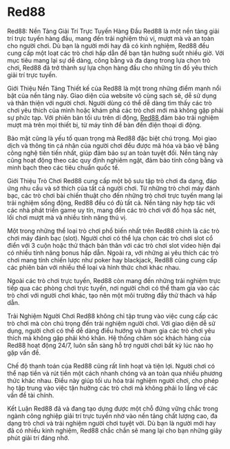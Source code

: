 # Red88
Red88: Nền Tảng Giải Trí Trực Tuyến Hàng Đầu
Red88 là một nền tảng giải trí trực tuyến hàng đầu, mang đến trải nghiệm thú vị, mượt mà và an toàn cho người chơi. Dù bạn là người mới hay đã có kinh nghiệm, Red88 đều cung cấp một loạt các trò chơi hấp dẫn để bạn tận hưởng suốt nhiều giờ. Với mục tiêu mang lại sự dễ dàng, công bằng và đa dạng trong lựa chọn trò chơi, Red88 đã trở thành sự lựa chọn hàng đầu cho những tín đồ yêu thích giải trí trực tuyến.

Giới Thiệu Nền Tảng
Thiết kế của Red88 là một trong những điểm mạnh nổi bật của nền tảng này. Giao diện của website vô cùng sạch sẽ, dễ sử dụng và thân thiện với người chơi. Người dùng có thể dễ dàng tìm thấy các trò chơi yêu thích của mình hoặc khám phá các trò chơi mới mà không gặp phải sự phức tạp. Với phiên bản tối ưu trên di động, <a href="https://www-red88.com"> Red88 </a>  đảm bảo trải nghiệm mượt mà trên mọi thiết bị, từ máy tính để bàn đến điện thoại di động.

Bảo mật cũng là yếu tố quan trọng mà Red88 đặc biệt chú trọng. Mọi giao dịch và thông tin cá nhân của người chơi đều được mã hóa và bảo vệ bằng công nghệ tiên tiến nhất, giúp đảm bảo sự an toàn tuyệt đối. Nền tảng này cũng hoạt động theo các quy định nghiêm ngặt, đảm bảo tính công bằng và minh bạch theo các tiêu chuẩn quốc tế.

Giới Thiệu Trò Chơi
Red88 cung cấp một bộ sưu tập trò chơi đa dạng, đáp ứng nhu cầu và sở thích của tất cả người chơi. Từ những trò chơi máy đánh bạc, các trò chơi bài chiến thuật cho đến những trò chơi trực tuyến mang lại trải nghiệm sống động, Red88 đều có đủ tất cả. Nền tảng này hợp tác với các nhà phát triển game uy tín, mang đến các trò chơi với đồ họa sắc nét, lối chơi mượt mà và nhiều tính năng thú vị.

Một trong những thể loại trò chơi phổ biến nhất trên Red88 chính là các trò chơi máy đánh bạc (slot). Người chơi có thể lựa chọn các trò chơi slot cổ điển với 3 cuộn hoặc thử thách bản thân với các trò chơi slot video hiện đại có nhiều tính năng bonus hấp dẫn. Ngoài ra, với những ai yêu thích các trò chơi mang tính chiến lược như poker hay blackjack, Red88 cũng cung cấp các phiên bản với nhiều thể loại và hình thức chơi khác nhau.

Ngoài các trò chơi trực tuyến, Red88 còn mang đến những trải nghiệm trực tiếp qua các phòng chơi trực tuyến, nơi người chơi có thể tham gia vào các trò chơi với người chơi khác, tạo nên một môi trường đầy thử thách và hấp dẫn.

Trải Nghiệm Người Chơi
Red88 không chỉ tập trung vào việc cung cấp các trò chơi mà còn chú trọng đến trải nghiệm người chơi. Với giao diện dễ sử dụng, người chơi có thể dễ dàng điều hướng và tham gia các trò chơi yêu thích mà không gặp phải khó khăn. Hệ thống chăm sóc khách hàng của Red88 hoạt động 24/7, luôn sẵn sàng hỗ trợ người chơi bất kỳ lúc nào họ gặp vấn đề.

Chế độ thanh toán của Red88 cũng rất linh hoạt và tiện lợi. Người chơi có thể nạp tiền và rút tiền một cách nhanh chóng và an toàn qua nhiều phương thức khác nhau. Điều này giúp tối ưu hóa trải nghiệm người chơi, cho phép họ tập trung vào việc tận hưởng các trò chơi mà không phải lo lắng về các vấn đề tài chính.

Kết Luận
Red88 đã và đang tạo dựng được một chỗ đứng vững chắc trong ngành công nghiệp giải trí trực tuyến nhờ vào nền tảng chất lượng cao, đa dạng trò chơi và trải nghiệm người chơi tuyệt vời. Dù bạn là người mới hay đã có nhiều kinh nghiệm, Red88 chắc chắn sẽ mang lại cho bạn những giây phút giải trí đáng nhớ.
